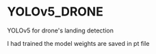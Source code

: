 # YOLOv5_DRONE
YOLOv5 for drone's landing detection

I had trained the model weights are saved in pt file

